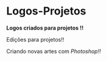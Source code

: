 # Logos-Projetos

**Logos criados para projetos !!**


Edições para projetos!!

Criando novas artes com *Photoshop!!*
